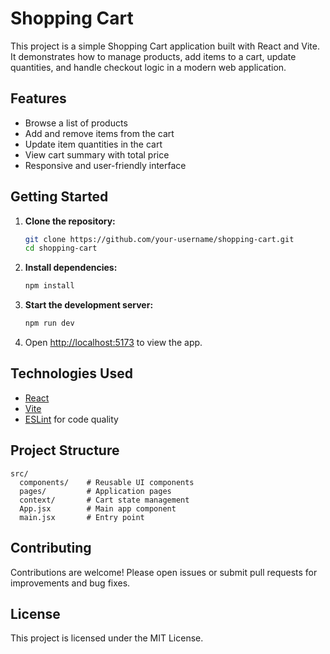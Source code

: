 # Shopping Cart

This project is a simple Shopping Cart application built with React and Vite. It demonstrates how to manage products, add items to a cart, update quantities, and handle checkout logic in a modern web application.

## Features

- Browse a list of products
- Add and remove items from the cart
- Update item quantities in the cart
- View cart summary with total price
- Responsive and user-friendly interface

## Getting Started

1. **Clone the repository:**
    ```bash
    git clone https://github.com/your-username/shopping-cart.git
    cd shopping-cart
    ```

2. **Install dependencies:**
    ```bash
    npm install
    ```

3. **Start the development server:**
    ```bash
    npm run dev
    ```

4. Open [http://localhost:5173](http://localhost:5173) to view the app.

## Technologies Used

- [React](https://react.dev/)
- [Vite](https://vitejs.dev/)
- [ESLint](https://eslint.org/) for code quality

## Project Structure

```
src/
  components/    # Reusable UI components
  pages/         # Application pages
  context/       # Cart state management
  App.jsx        # Main app component
  main.jsx       # Entry point
```

## Contributing

Contributions are welcome! Please open issues or submit pull requests for improvements and bug fixes.

## License

This project is licensed under the MIT License.
